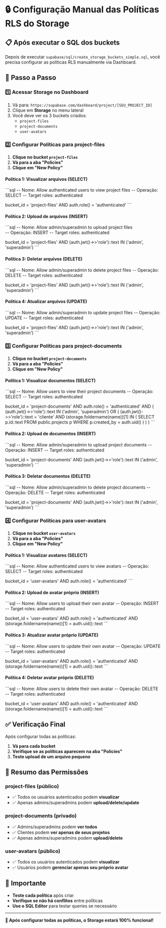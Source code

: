 # 🔒 Configuração Manual das Políticas RLS do Storage

## 📋 Após executar o SQL dos buckets

Depois de executar `supabase/sql/create_storage_buckets_simple.sql`, você precisa configurar as políticas RLS manualmente via Dashboard.

## 🚀 Passo a Passo

### 1️⃣ **Acessar Storage no Dashboard**

1. Vá para: `https://supabase.com/dashboard/project/[SEU_PROJECT_ID]`
2. Clique em **Storage** no menu lateral
3. Você deve ver os 3 buckets criados:
   - `project-files`
   - `project-documents` 
   - `user-avatars`

### 2️⃣ **Configurar Políticas para project-files**

1. **Clique no bucket `project-files`**
2. **Vá para a aba "Policies"**
3. **Clique em "New Policy"**

#### **Política 1: Visualizar arquivos (SELECT)**
\`\`\`sql
-- Nome: Allow authenticated users to view project files
-- Operação: SELECT
-- Target roles: authenticated

bucket_id = 'project-files' AND auth.role() = 'authenticated'
\`\`\`

#### **Política 2: Upload de arquivos (INSERT)**
\`\`\`sql
-- Nome: Allow admin/superadmin to upload project files  
-- Operação: INSERT
-- Target roles: authenticated

bucket_id = 'project-files' AND (auth.jwt()->>'role')::text IN ('admin', 'superadmin')
\`\`\`

#### **Política 3: Deletar arquivos (DELETE)**
\`\`\`sql
-- Nome: Allow admin/superadmin to delete project files
-- Operação: DELETE
-- Target roles: authenticated

bucket_id = 'project-files' AND (auth.jwt()->>'role')::text IN ('admin', 'superadmin')
\`\`\`

#### **Política 4: Atualizar arquivos (UPDATE)**
\`\`\`sql
-- Nome: Allow admin/superadmin to update project files
-- Operação: UPDATE
-- Target roles: authenticated

bucket_id = 'project-files' AND (auth.jwt()->>'role')::text IN ('admin', 'superadmin')
\`\`\`

### 3️⃣ **Configurar Políticas para project-documents**

1. **Clique no bucket `project-documents`**
2. **Vá para a aba "Policies"**
3. **Clique em "New Policy"**

#### **Política 1: Visualizar documentos (SELECT)**
\`\`\`sql
-- Nome: Allow users to view their project documents
-- Operação: SELECT
-- Target roles: authenticated

bucket_id = 'project-documents' AND auth.role() = 'authenticated' AND (
  (auth.jwt()->>'role')::text IN ('admin', 'superadmin') OR
  (
    (auth.jwt()->>'role')::text = 'cliente' AND
    (storage.foldername(name))[1] IN (
      SELECT p.id::text FROM public.projects p WHERE p.created_by = auth.uid()
    )
  )
)
\`\`\`

#### **Política 2: Upload de documentos (INSERT)**
\`\`\`sql
-- Nome: Allow admin/superadmin to upload project documents
-- Operação: INSERT
-- Target roles: authenticated

bucket_id = 'project-documents' AND (auth.jwt()->>'role')::text IN ('admin', 'superadmin')
\`\`\`

#### **Política 3: Deletar documentos (DELETE)**
\`\`\`sql
-- Nome: Allow admin/superadmin to delete project documents
-- Operação: DELETE
-- Target roles: authenticated

bucket_id = 'project-documents' AND (auth.jwt()->>'role')::text IN ('admin', 'superadmin')
\`\`\`

### 4️⃣ **Configurar Políticas para user-avatars**

1. **Clique no bucket `user-avatars`**
2. **Vá para a aba "Policies"**
3. **Clique em "New Policy"**

#### **Política 1: Visualizar avatares (SELECT)**
\`\`\`sql
-- Nome: Allow authenticated users to view avatars
-- Operação: SELECT
-- Target roles: authenticated

bucket_id = 'user-avatars' AND auth.role() = 'authenticated'
\`\`\`

#### **Política 2: Upload de avatar próprio (INSERT)**
\`\`\`sql
-- Nome: Allow users to upload their own avatar
-- Operação: INSERT
-- Target roles: authenticated

bucket_id = 'user-avatars' AND auth.role() = 'authenticated' AND (storage.foldername(name))[1] = auth.uid()::text
\`\`\`

#### **Política 3: Atualizar avatar próprio (UPDATE)**
\`\`\`sql
-- Nome: Allow users to update their own avatar
-- Operação: UPDATE
-- Target roles: authenticated

bucket_id = 'user-avatars' AND auth.role() = 'authenticated' AND (storage.foldername(name))[1] = auth.uid()::text
\`\`\`

#### **Política 4: Deletar avatar próprio (DELETE)**
\`\`\`sql
-- Nome: Allow users to delete their own avatar
-- Operação: DELETE
-- Target roles: authenticated

bucket_id = 'user-avatars' AND auth.role() = 'authenticated' AND (storage.foldername(name))[1] = auth.uid()::text
\`\`\`

## ✅ **Verificação Final**

Após configurar todas as políticas:

1. **Vá para cada bucket**
2. **Verifique se as políticas aparecem na aba "Policies"**
3. **Teste upload de um arquivo pequeno**

## 🎯 **Resumo das Permissões**

### **project-files (público)**
- ✅ Todos os usuários autenticados podem **visualizar**
- ✅ Apenas admins/superadmins podem **upload/delete/update**

### **project-documents (privado)**
- ✅ Admins/superadmins podem **ver todos**
- ✅ Clientes podem **ver apenas de seus projetos**
- ✅ Apenas admins/superadmins podem **upload/delete**

### **user-avatars (público)**
- ✅ Todos os usuários autenticados podem **visualizar**
- ✅ Usuários podem **gerenciar apenas seu próprio avatar**

## 🚨 **Importante**

- **Teste cada política** após criar
- **Verifique se não há conflitos** entre políticas
- **Use o SQL Editor** para testar queries se necessário

---

**🎉 Após configurar todas as políticas, o Storage estará 100% funcional!**
